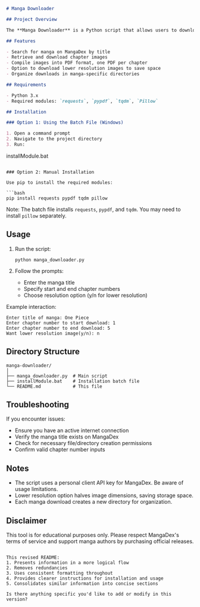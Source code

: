 
```markdown
# Manga Downloader

## Project Overview

The **Manga Downloader** is a Python script that allows users to download manga chapters from MangaDex and save them as PDF files. It searches for manga by title, retrieves specified chapters, and compiles the images into PDFs.

## Features

- Search for manga on MangaDex by title
- Retrieve and download chapter images
- Compile images into PDF format, one PDF per chapter
- Option to download lower resolution images to save space
- Organize downloads in manga-specific directories

## Requirements

- Python 3.x
- Required modules: `requests`, `pypdf`, `tqdm`, `Pillow`

## Installation

### Option 1: Using the Batch File (Windows)

1. Open a command prompt
2. Navigate to the project directory
3. Run:
   ```
   installModule.bat
   ```

### Option 2: Manual Installation

Use pip to install the required modules:

```bash
pip install requests pypdf tqdm pillow
```

Note: The batch file installs `requests`, `pypdf`, and `tqdm`. You may need to install `pillow` separately.

## Usage

1. Run the script:
   ```
   python manga_downloader.py
   ```

2. Follow the prompts:
   - Enter the manga title
   - Specify start and end chapter numbers
   - Choose resolution option (y/n for lower resolution)

Example interaction:
```
Enter title of manga: One Piece
Enter chapter number to start download: 1
Enter chapter number to end download: 5
Want lower resolution image(y/n): n
```

## Directory Structure

```
manga-downloader/
│
├── manga_downloader.py  # Main script
├── installModule.bat    # Installation batch file
└── README.md            # This file
```

## Troubleshooting

If you encounter issues:
- Ensure you have an active internet connection
- Verify the manga title exists on MangaDex
- Check for necessary file/directory creation permissions
- Confirm valid chapter number inputs

## Notes

- The script uses a personal client API key for MangaDex. Be aware of usage limitations.
- Lower resolution option halves image dimensions, saving storage space.
- Each manga download creates a new directory for organization.

## Disclaimer

This tool is for educational purposes only. Please respect MangaDex's terms of service and support manga authors by purchasing official releases.
```

This revised README:
1. Presents information in a more logical flow
2. Removes redundancies
3. Uses consistent formatting throughout
4. Provides clearer instructions for installation and usage
5. Consolidates similar information into concise sections

Is there anything specific you'd like to add or modify in this version?